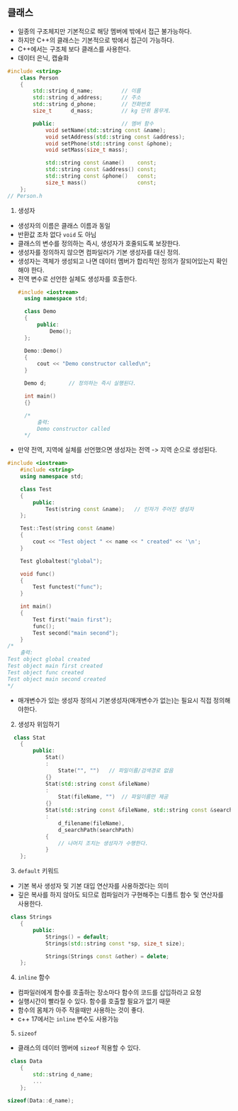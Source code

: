 ## 클래스
- 일종의 구조체지만 기본적으로 해당 멤버에 밖에서 접근 불가능하다.
- 하지만 C++의 클래스는 기본적으로 밖에서 접근이 가능하다.
- C++에서는 구조체 보다 클래스를 사용한다.
- 데이터 은닉, 캡슐화
```C++
#include <string>
    class Person
    {
        std::string d_name;         // 이름
        std::string d_address;      // 주소
        std::string d_phone;        // 전화번호
        size_t      d_mass;         // kg 단위 몸무게.

        public:                     // 멤버 함수
            void setName(std::string const &name);
            void setAddress(std::string const &address);
            void setPhone(std::string const &phone);
            void setMass(size_t mass);

            std::string const &name()    const;
            std::string const &address() const;
            std::string const &phone()   const;
            size_t mass()                const;
    };
// Person.h
```
1. 생성자
- 생성자의 이름은 클래스 이름과 동일
- 반환값 조차 없다 `void` 도 아님
- 클래스의 변수를 정의하는 즉시, 생성자가 호줄되도록 보장한다.
- 생성자를 정의하지 않으면 컴파일러가 기본 생성자를 대신 정의.
- 생성자는 객체가 생성되고 나면 데이터 멤버가 합리적인 정의가 잘되어있는지 확인해야 한다.
- 전역 변수로 선언한 실체도 생성자를 호출한다.
  ``` c++
  #include <iostream>
    using namespace std;

    class Demo
    {
        public:
            Demo();
    };

    Demo::Demo()
    {
        cout << "Demo constructor called\n";
    }

    Demo d;       // 정의하는 즉시 실행된다.

    int main()
    {}

    /*
        출력:
        Demo constructor called
    */
  ```
- 만약 전역, 지역에 실체를 선언했으면 생성자는 전역 -> 지역 순으로 생성된다.
```c++
#include <iostream>
    #include <string>
    using namespace std;

    class Test
    {
        public:
            Test(string const &name);   // 인자가 주어진 생성자
    };

    Test::Test(string const &name)
    {
        cout << "Test object " << name << " created" << '\n';
    }

    Test globaltest("global");

    void func()
    {
        Test functest("func");
    }

    int main()
    {
        Test first("main first");
        func();
        Test second("main second");
    }
/*
    출력:
Test object global created
Test object main first created
Test object func created
Test object main second created
*/
```
- 매개변수가 있는 생성자 정의시 기본생성자(매개변수가 없는)는 필요시 직접 정의해야한다.
2. 생성자 위임하기
```C++
  class Stat
    {
        public:
            Stat()
            :
                State("", "")   // 파일이름/검색경로 없음
            {}
            Stat(std::string const &fileName)
            :
                Stat(fileName, "")  // 파일이름만 제공
            {}
            Stat(std::string const &fileName, std::string const &searchPath)
            :
                d_filename(fileName),
                d_searchPath(searchPath)
            {
                // 나머지 조치는 생성자가 수행한다.
            }
    };
```

3. `default` 키워드
- 기본 복사 생성자 및 기본 대입 연산자를 사용하겠다는 의미
- 깊은 복사를 하지 않아도 되므로 컴파일러가 구현해주는 디폴트 함수 및 연산자를 사용한다.
```C++
 class Strings
    {
        public:
            Strings() = default;
            Strings(std::string const *sp, size_t size);

            Strings(Strings const &other) = delete;
    };
```
4. `inline` 함수
- 컴파일러에게 함수를 호출하는 장소마다 함수의 코드를 삽입하라고 요청
- 실행시간이 빨라질 수 있다. 함수를 호출할 필요가 없기 때문
- 함수의 몸체가 아주 작을때만 사용하는 것이 좋다.
- c++ 17에서는 `inline` 변수도 사용가능

5. `sizeof`
- 클래스의 데이터 멤버에 `sizeof` 적용할 수 있다.
```c++
 class Data
    {
        std::string d_name;
        ...
    };

sizeof(Data::d_name);
```
  
